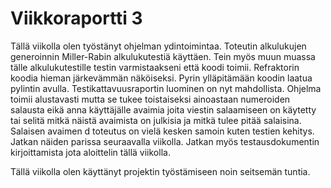 # Viikkoraportti 3


Tällä viikolla olen työstänyt ohjelman ydintoimintaa. Toteutin alkulukujen generoinnin Miller-Rabin alkulukutestiä käyttäen. Tein myös muun muassa tälle alkulukutestille testin varmistaakseni että koodi toimii. Refraktorin koodia hieman järkevämmän näköiseksi. Pyrin ylläpitämään koodin laatua pylintin avulla. Testikattavuusraportin luominen on nyt mahdollista. Ohjelma toimii alustavasti mutta se tukee toistaiseksi ainoastaan numeroiden salausta eikä anna käyttäjälle avaimia joita viestin salaamiseen on käytetty tai selitä mitkä näistä avaimista on julkisia ja mitkä tulee pitää salaisina. Salaisen avaimen d toteutus on vielä kesken samoin kuten testien kehitys. Jatkan näiden parissa seuraavalla viikolla. Jatkan myös testausdokumentin kirjoittamista jota aloittelin tällä viikolla. 




Tällä viikolla olen käyttänyt projektin työstämiseen noin seitsemän tuntia.
